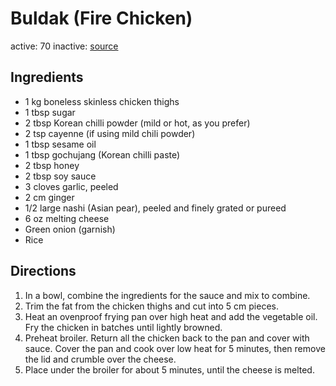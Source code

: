 # Buldak (Fire Chicken)
active: 70
inactive: 
[source](https://adamliaw.com/recipe/fire-chicken-with-blue-cheese/)
## Ingredients
* 1 kg boneless skinless chicken thighs
* 1 tbsp sugar
* 2 tbsp Korean chilli powder (mild or hot, as you prefer)
* 2 tsp cayenne (if using mild chili powder)
* 1 tbsp sesame oil
* 1 tbsp gochujang (Korean chilli paste)
* 2 tbsp honey
* 2 tbsp soy sauce
* 3 cloves garlic, peeled
* 2 cm ginger
* 1/2 large nashi (Asian pear), peeled and finely grated or pureed
* 6 oz melting cheese
* Green onion (garnish)
* Rice
## Directions
1. In a bowl, combine the ingredients for the sauce and mix to combine.
2. Trim the fat from the chicken thighs and cut into 5 cm pieces.
3. Heat an ovenproof frying pan over high heat and add the vegetable oil. Fry the chicken in batches until lightly browned.
4. Preheat broiler. Return all the chicken back to the pan and cover with sauce. Cover the pan and cook over low heat for 5 minutes, then remove the lid and crumble over the cheese.
5. Place under the broiler for about 5 minutes, until the cheese is melted.
